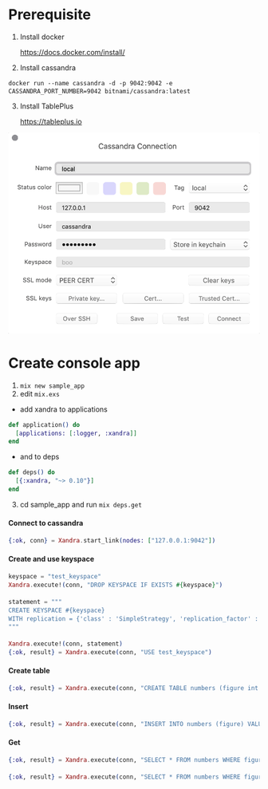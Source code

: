 # Prerequisite

1. Install docker

    https://docs.docker.com/install/

  2. Install cassandra
  ```
  docker run --name cassandra -d -p 9042:9042 -e CASSANDRA_PORT_NUMBER=9042 bitnami/cassandra:latest
  ```

  3. Install TablePlus

     https://tableplus.io

  ![alt text](images/table_plus.png)



# Create console app

1. `mix new sample_app`
2. edit `mix.exs` 

 - add xandra to applications
```elixir
def application() do
  [applications: [:logger, :xandra]]
end
```
 - and to deps
```elixir
def deps() do
  [{:xandra, "~> 0.10"}]
end
```
3. cd sample_app and run `mix deps.get`

#### Connect to cassandra

```elixir
{:ok, conn} = Xandra.start_link(nodes: ["127.0.0.1:9042"])
```
#### Create and use keyspace

```elixir
keyspace = "test_keyspace"
Xandra.execute!(conn, "DROP KEYSPACE IF EXISTS #{keyspace}")

statement = """
CREATE KEYSPACE #{keyspace}
WITH replication = {'class' : 'SimpleStrategy', 'replication_factor' : 1}
"""

Xandra.execute!(conn, statement)
{:ok, result} = Xandra.execute(conn, "USE test_keyspace")
```

#### Create table

```elixir
{:ok, result} = Xandra.execute(conn, "CREATE TABLE numbers (figure int PRIMARY KEY)")
```

#### Insert 

```elixir
{:ok, result} = Xandra.execute(conn, "INSERT INTO numbers (figure) VALUES (123)")
```

#### Get

```elixir
{:ok, result} = Xandra.execute(conn, "SELECT * FROM numbers WHERE figure = ?", [{"int", 123}])

{:ok, result} = Xandra.execute(conn, "SELECT * FROM numbers WHERE figure = ?", [{"int", 321}])
```